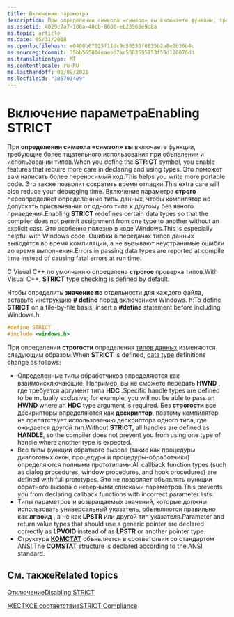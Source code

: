 ```yaml
---
title: Включение параметра
description: При определении символа «символ» вы включаете функции, требующие более тщательного использования при объявлении и использовании типов.
ms.assetid: 4029c7a7-108a-40cb-8600-eb23968e9d8a
ms.topic: article
ms.date: 05/31/2018
ms.openlocfilehash: e0400b67025f11dc9c58553f6835b2a8e2b36b4c
ms.sourcegitcommit: 35bb565804eaeed7ac5503595753f59d120076dd
ms.translationtype: MT
ms.contentlocale: ru-RU
ms.lasthandoff: 02/09/2021
ms.locfileid: "105703409"
---
```

# <a name="enabling-strict"></a><span data-ttu-id="0271b-103">Включение параметра</span><span class="sxs-lookup"><span data-stu-id="0271b-103">Enabling STRICT</span></span>

<span data-ttu-id="0271b-104">При **определении символа «символ» вы** включаете функции, требующие более тщательного использования при объявлении и использовании типов.</span><span class="sxs-lookup"><span data-stu-id="0271b-104">When you define the **STRICT** symbol, you enable features that require more care in declaring and using types.</span></span> <span data-ttu-id="0271b-105">Это поможет вам написать более переносимый код.</span><span class="sxs-lookup"><span data-stu-id="0271b-105">This helps you write more portable code.</span></span> <span data-ttu-id="0271b-106">Это также позволит сократить время отладки.</span><span class="sxs-lookup"><span data-stu-id="0271b-106">This extra care will also reduce your debugging time.</span></span> <span data-ttu-id="0271b-107">Включение параметра **строго** переопределяет определенные типы данных, чтобы компилятор не допускать присваивания от одного типа к другому без явного приведения.</span><span class="sxs-lookup"><span data-stu-id="0271b-107">Enabling **STRICT** redefines certain data types so that the compiler does not permit assignment from one type to another without an explicit cast.</span></span> <span data-ttu-id="0271b-108">Это особенно полезно в коде Windows.</span><span class="sxs-lookup"><span data-stu-id="0271b-108">This is especially helpful with Windows code.</span></span> <span data-ttu-id="0271b-109">Ошибки в передачах типов данных выводятся во время компиляции, а не вызывают неустранимые ошибки во время выполнения.</span><span class="sxs-lookup"><span data-stu-id="0271b-109">Errors in passing data types are reported at compile time instead of causing fatal errors at run time.</span></span>

<span data-ttu-id="0271b-110">С Visual C++ по умолчанию определена **строгое** проверка типов.</span><span class="sxs-lookup"><span data-stu-id="0271b-110">With Visual C++, **STRICT** type checking is defined by default.</span></span>

<span data-ttu-id="0271b-111">Чтобы определить **значение по** отдельности для каждого файла, вставьте инструкцию **\# define** перед включением Windows. h:</span><span class="sxs-lookup"><span data-stu-id="0271b-111">To define **STRICT** on a file-by-file basis, insert a **\#define** statement before including Windows.h:</span></span>


```C++
#define STRICT
#include <windows.h>
```



<span data-ttu-id="0271b-112">При определении **строгости** определения [типов данных](windows-data-types.md) изменяются следующим образом.</span><span class="sxs-lookup"><span data-stu-id="0271b-112">When **STRICT** is defined, [data type](windows-data-types.md) definitions change as follows:</span></span>

-   <span data-ttu-id="0271b-113">Определенные типы обработчиков определяются как взаимоисключающие. Например, вы не сможете передать **HWND** , где требуется аргумент типа **HDC** .</span><span class="sxs-lookup"><span data-stu-id="0271b-113">Specific handle types are defined to be mutually exclusive; for example, you will not be able to pass an **HWND** where an **HDC** type argument is required.</span></span> <span data-ttu-id="0271b-114">Без **строгости** все дескрипторы определяются как **дескриптор**, поэтому компилятор не препятствует использованию дескриптора одного типа, где ожидается другой тип.</span><span class="sxs-lookup"><span data-stu-id="0271b-114">Without **STRICT**, all handles are defined as **HANDLE**, so the compiler does not prevent you from using one type of handle where another type is expected.</span></span>
-   <span data-ttu-id="0271b-115">Все типы функций обратного вызова (такие как процедуры диалоговых окон, процедуры и процедуры-обработчики) определяются полными прототипами.</span><span class="sxs-lookup"><span data-stu-id="0271b-115">All callback function types (such as dialog procedures, window procedures, and hook procedures) are defined with full prototypes.</span></span> <span data-ttu-id="0271b-116">Это не позволяет объявлять функции обратного вызова с неверными списками параметров.</span><span class="sxs-lookup"><span data-stu-id="0271b-116">This prevents you from declaring callback functions with incorrect parameter lists.</span></span>
-   <span data-ttu-id="0271b-117">Типы параметров и возвращаемых значений, которые должны использовать универсальный указатель, объявляются правильно как **лпвоид** , а не как **LPSTR** или другой тип указателя.</span><span class="sxs-lookup"><span data-stu-id="0271b-117">Parameter and return value types that should use a generic pointer are declared correctly as **LPVOID** instead of as **LPSTR** or another pointer type.</span></span>
-   <span data-ttu-id="0271b-118">Структура [**КОМСТАТ**](/windows/desktop/api/winbase/ns-winbase-comstat) объявляется в соответствии со стандартом ANSI.</span><span class="sxs-lookup"><span data-stu-id="0271b-118">The [**COMSTAT**](/windows/desktop/api/winbase/ns-winbase-comstat) structure is declared according to the ANSI standard.</span></span>

## <a name="related-topics"></a><span data-ttu-id="0271b-119">См. также</span><span class="sxs-lookup"><span data-stu-id="0271b-119">Related topics</span></span>

<dl> <dt>

[<span data-ttu-id="0271b-120">Отключение</span><span class="sxs-lookup"><span data-stu-id="0271b-120">Disabling STRICT</span></span>](disabling-strict.md)
</dt> <dt>

[<span data-ttu-id="0271b-121">ЖЕСТКОЕ соответствие</span><span class="sxs-lookup"><span data-stu-id="0271b-121">STRICT Compliance</span></span>](strict-compliance.md)
</dt> </dl>

 

 
